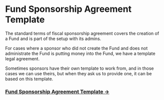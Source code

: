 # Fund Sponsorship Agreement Template

The standard terms of fiscal sponsorship agreement covers the creation of a Fund and is part of the setup with its admins.

For cases where a sponsor who did not create the Fund and does not administrate the Fund is putting money into the Fund, we have a template legal agreement. 

Sometimes sponsors have their own template to work from, and in those cases we can use theirs, but when they ask us to provide one, it can be based on this template.

### [Fund Sponsorship Agreement Template → ](https://docs.google.com/document/d/1duZzDrEHkRfHxmvi1PnoQc4Z4\_9eLXHT9J2zN-cnmyg/copy)
